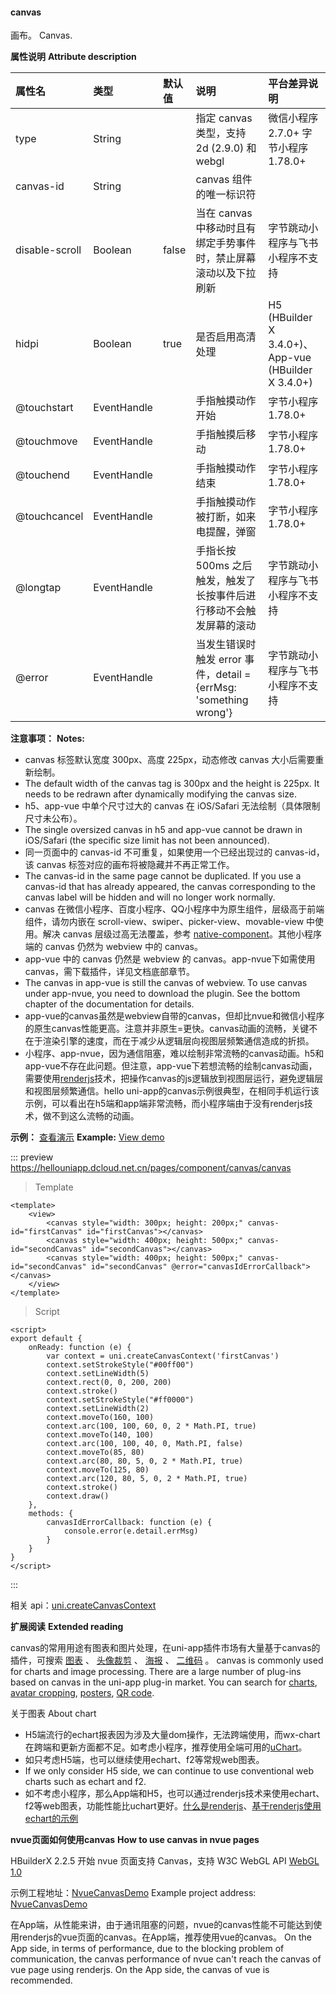 #### canvas

画布。
Canvas.

**属性说明**
**Attribute description**

|属性名|类型|默认值|说明|平台差异说明|
|:-|:-|:-|:-|:-|
|type|String||指定 canvas 类型，支持 2d (2.9.0) 和 webgl|微信小程序 2.7.0+ 字节小程序1.78.0+|
|canvas-id|String||canvas 组件的唯一标识符||
|disable-scroll|Boolean|false|当在 canvas 中移动时且有绑定手势事件时，禁止屏幕滚动以及下拉刷新|字节跳动小程序与飞书小程序不支持|
|hidpi|Boolean|true|是否启用高清处理|H5 (HBuilder X 3.4.0+)、App-vue (HBuilder X 3.4.0+)|
|@touchstart|EventHandle||手指触摸动作开始|字节小程序1.78.0+|
|@touchmove|EventHandle||手指触摸后移动|字节小程序1.78.0+|
|@touchend|EventHandle||手指触摸动作结束|字节小程序1.78.0+|
|@touchcancel|EventHandle||手指触摸动作被打断，如来电提醒，弹窗|字节小程序1.78.0+|
|@longtap|EventHandle||手指长按 500ms 之后触发，触发了长按事件后进行移动不会触发屏幕的滚动|字节跳动小程序与飞书小程序不支持|
|@error|EventHandle||当发生错误时触发 error 事件，detail = {errMsg: 'something wrong'}|字节跳动小程序与飞书小程序不支持|

**注意事项：**
**Notes:**

* canvas 标签默认宽度 300px、高度 225px，动态修改 canvas 大小后需要重新绘制。
* The default width of the canvas tag is 300px and the height is 225px. It needs to be redrawn after dynamically modifying the canvas size.
* h5、app-vue 中单个尺寸过大的 canvas 在 iOS/Safari 无法绘制（具体限制尺寸未公布）。
* The single oversized canvas in h5 and app-vue cannot be drawn in iOS/Safari (the specific size limit has not been announced).
* 同一页面中的 canvas-id 不可重复，如果使用一个已经出现过的 canvas-id，该 canvas 标签对应的画布将被隐藏并不再正常工作。
* The canvas-id in the same page cannot be duplicated. If you use a canvas-id that has already appeared, the canvas corresponding to the canvas label will be hidden and will no longer work normally.
* canvas 在微信小程序、百度小程序、QQ小程序中为原生组件，层级高于前端组件，请勿内嵌在 scroll-view、swiper、picker-view、movable-view 中使用。解决 canvas 层级过高无法覆盖，参考 [native-component](/component/native-component)。其他小程序端的 canvas 仍然为 webview 中的 canvas。
* app-vue 中的 canvas 仍然是 webview 的 canvas。app-nvue下如需使用canvas，需下载插件，详见文档底部章节。
* The canvas in app-vue is still the canvas of webview. To use canvas under app-nvue, you need to download the plugin. See the bottom chapter of the documentation for details.
* app-vue的canvas虽然是webview自带的canvas，但却比nvue和微信小程序的原生canvas性能更高。注意并非原生=更快。canvas动画的流畅，关键不在于渲染引擎的速度，而在于减少从逻辑层向视图层频繁通信造成的折损。
* 小程序、app-nvue，因为通信阻塞，难以绘制非常流畅的canvas动画。h5和app-vue不存在此问题。但注意，app-vue下若想流畅的绘制canvas动画，需要使用[renderjs](https://uniapp.dcloud.io/tutorial/renderjs?id=renderjs)技术，把操作canvas的js逻辑放到视图层运行，避免逻辑层和视图层频繁通信。hello uni-app的canvas示例很典型，在相同手机运行该示例，可以看出在h5端和app端非常流畅，而小程序端由于没有renderjs技术，做不到这么流畅的动画。

**示例：** [查看演示](https://hellouniapp.dcloud.net.cn/pages/component/canvas/canvas)
**Example:** [View demo](https://hellouniapp.dcloud.net.cn/pages/component/canvas/canvas)
 
::: preview https://hellouniapp.dcloud.net.cn/pages/component/canvas/canvas
> Template
```vue
<template>
	<view>
		<canvas style="width: 300px; height: 200px;" canvas-id="firstCanvas" id="firstCanvas"></canvas>
		<canvas style="width: 400px; height: 500px;" canvas-id="secondCanvas" id="secondCanvas"></canvas>
		<canvas style="width: 400px; height: 500px;" canvas-id="secondCanvas" id="secondCanvas" @error="canvasIdErrorCallback"></canvas>
	</view>
</template>
```
> Script
```vue
<script>
export default {
	onReady: function (e) {
		var context = uni.createCanvasContext('firstCanvas')
		context.setStrokeStyle("#00ff00")
		context.setLineWidth(5)
		context.rect(0, 0, 200, 200)
		context.stroke()
		context.setStrokeStyle("#ff0000")
		context.setLineWidth(2)
		context.moveTo(160, 100)
		context.arc(100, 100, 60, 0, 2 * Math.PI, true)
		context.moveTo(140, 100)
		context.arc(100, 100, 40, 0, Math.PI, false)
		context.moveTo(85, 80)
		context.arc(80, 80, 5, 0, 2 * Math.PI, true)
		context.moveTo(125, 80)
		context.arc(120, 80, 5, 0, 2 * Math.PI, true)
		context.stroke()
		context.draw()
	},
	methods: {
		canvasIdErrorCallback: function (e) {
			console.error(e.detail.errMsg)
		}
	}
}
</script>
```
:::
 
相关 api：[uni.createCanvasContext](/api/canvas/createCanvasContext)

**扩展阅读**
**Extended reading**

canvas的常用用途有图表和图片处理，在uni-app插件市场有大量基于canvas的插件，可搜索 [图表](https://ext.dcloud.net.cn/search?q=图表) 、 [头像裁剪](https://ext.dcloud.net.cn/search?q=头像裁剪) 、 [海报](https://ext.dcloud.net.cn/search?q=海报) 、 [二维码](https://ext.dcloud.net.cn/search?q=%E4%BA%8C%E7%BB%B4%E7%A0%81) 。
canvas is commonly used for charts and image processing. There are a large number of plug-ins based on canvas in the uni-app plug-in market. You can search for [charts](https://ext.dcloud.net.cn/search?q=%E5%9B%BE%E8%A1%A8), [avatar cropping](https://ext.dcloud.net.cn/search?q=%E5%A4%B4%E5%83%8F%E8%A3%81%E5%89%AA), [posters](https://ext.dcloud.net.cn/search?q=%E6%B5%B7%E6%8A%A5), [QR code](https://ext.dcloud.net.cn/search?q=%E4%BA%8C%E7%BB%B4%E7%A0%81).

关于图表
About chart
- H5端流行的echart报表因为涉及大量dom操作，无法跨端使用，而wx-chart在跨端和更新方面都不足。如考虑小程序，推荐使用全端可用的[uChart](https://ext.dcloud.net.cn/plugin?id=271)。
- 如只考虑H5端，也可以继续使用echart、f2等常规web图表。
- If we only consider H5 side, we can continue to use conventional web charts such as echart and f2.
- 如不考虑小程序，那么App端和H5，也可以通过renderjs技术来使用echart、f2等web图表，功能性能比uchart更好。[什么是renderjs](https://uniapp.dcloud.io/frame?id=renderjs)、[基于renderjs使用echart的示例](https://ext.dcloud.net.cn/plugin?id=1207)


**nvue页面如何使用canvas**
**How to use canvas in nvue pages**

HBuilderX 2.2.5 开始 nvue 页面支持 Canvas，支持 W3C WebGL API [WebGL 1.0](https://www.khronos.org/registry/webgl/specs/latest/1.0/)

示例工程地址：[NvueCanvasDemo](https://github.com/dcloudio/NvueCanvasDemo)
Example project address: [NvueCanvasDemo](https://github.com/dcloudio/NvueCanvasDemo)

在App端，从性能来讲，由于通讯阻塞的问题，nvue的canvas性能不可能达到使用renderjs的vue页面的canvas。在App端，推荐使用vue的canvas。
On the App side, in terms of performance, due to the blocking problem of communication, the canvas performance of nvue can't reach the canvas of vue page using renderjs. On the App side, the canvas of vue is recommended.
